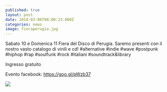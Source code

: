 ```yaml
---
published: true
layout: post
date: 2018-03-06T08:00:23.000Z
categories: news
image: fieraperugia.jpg
---
```

Sabato 10 e Domenica 11 Fiera del Disco di Perugia.
Saremo presenti con il nostro vasto catalogo di vinili e cd!
#alternative #indie #wave #postpunk #hiphop #rap #soulfunk #rock #italiani #soundtrack&library

Ingresso gratuito

Evento facebook: https://goo.gl/pWzb37

![]({{site.baseurl}}/http://i63.tinypic.com/29gdaad.jpg)
